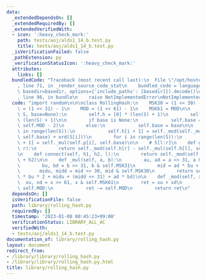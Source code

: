 ```yaml
---
data:
  _extendedDependsOn: []
  _extendedRequiredBy: []
  _extendedVerifiedWith:
  - icon: ':heavy_check_mark:'
    path: tests/aoj/alds1_14_b.test.py
    title: tests/aoj/alds1_14_b.test.py
  _isVerificationFailed: false
  _pathExtension: py
  _verificationStatusIcon: ':heavy_check_mark:'
  attributes:
    links: []
  bundledCode: "Traceback (most recent call last):\n  File \"/opt/hostedtoolcache/PyPy/3.7.13/x64/site-packages/onlinejudge_verify/documentation/build.py\"\
    , line 71, in _render_source_code_stat\n    bundled_code = language.bundle(stat.path,\
    \ basedir=basedir, options={'include_paths': [basedir]}).decode()\n  File \"/opt/hostedtoolcache/PyPy/3.7.13/x64/site-packages/onlinejudge_verify/languages/python.py\"\
    , line 96, in bundle\n    raise NotImplementedError\nNotImplementedError\n"
  code: "import random\n\n\nclass RollingHash:\n    MSK30 = (1 << 30) - 1\n    MSK31\
    \ = (1 << 31) - 1\n    MOD = (1 << 61) - 1\n    MSK61 = MOD\n\n    def __init__(self,\
    \ S, base=None):\n        self.h = [0] * (len(S) + 1)\n        self.p = [1] *\
    \ (len(S) + 1)\n\n        if base is None:\n            self.base = random.randint(2,\
    \ self.MOD - 2)\n        else:\n            self.base = base\n\n        for i\
    \ in range(len(S)):\n            self.h[i + 1] = self._mod(self._mul(self.h[i],\
    \ self.base) + ord(S[i]))\n        for i in range(len(S)):\n            self.p[i\
    \ + 1] = self._mul(self.p[i], self.base)\n\n    # S[l:r]\n    def get(self, l,\
    \ r):\n        return self._mod(self.h[r] - self._mul(self.h[l], self.p[r - l]))\n\
    \n    def connect(self, h1, h2, l):\n        return self._mod(self._mul(h1, self.p[l])\
    \ + h2)\n\n    def _mul(self, a, b):\n        au, ad = a >> 31, a & self.MSK31\n\
    \        bu, bd = b >> 31, b & self.MSK31\n        mid = ad * bu + au * bd\n \
    \       midu, midd = mid >> 30, mid & self.MSK30\n        return self._mod(au\
    \ * bu * 2 + midu + (midd << 31) + ad * bd)\n\n    def _mod(self, x):\n      \
    \  xu, xd = x >> 61, x & self.MSK61\n        ret = xu + xd\n        if ret >=\
    \ self.MOD:\n            ret -= self.MOD\n        return ret\n"
  dependsOn: []
  isVerificationFile: false
  path: library/rolling_hash.py
  requiredBy: []
  timestamp: '2023-01-08 00:45:23+09:00'
  verificationStatus: LIBRARY_ALL_AC
  verifiedWith:
  - tests/aoj/alds1_14_b.test.py
documentation_of: library/rolling_hash.py
layout: document
redirect_from:
- /library/library/rolling_hash.py
- /library/library/rolling_hash.py.html
title: library/rolling_hash.py
---
```

